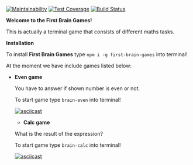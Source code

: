 [![Maintainability](https://api.codeclimate.com/v1/badges/b1e9bd640f2e55af04eb/maintainability)](https://codeclimate.com/github/Yekku/project-lvl1-s328/maintainability) [![Test Coverage](https://api.codeclimate.com/v1/badges/b1e9bd640f2e55af04eb/test_coverage)](https://codeclimate.com/github/Yekku/project-lvl1-s328/test_coverage) [![Build Status](https://travis-ci.org/Yekku/project-lvl1-s328.svg?branch=master)](https://travis-ci.org/Yekku/project-lvl1-s328)

**Welcome to the First Brain Games!**

This is actually a terminal game that consists of different maths tasks. 

**Installation**

To install **First Brain Games** type ```npm i -g first-brain-games``` into terminal!

At the moment we have include games listed below:

- **Even game**

  You have to answer if shown number is even or not.

  To start game type ```brain-even``` into terminal!

  [![asciicast](https://asciinema.org/a/qtzuXirD7yFfUMd2jlKDJ59tB.png)](https://asciinema.org/a/qtzuXirD7yFfUMd2jlKDJ59tB)

  - **Calc game**

  What is the result of the expression?

  To start game type ```brain-calc``` into terminal!

  [![asciicast](https://asciinema.org/a/sssPi4viHHdARkqLc4MZzPsOx.png)](https://asciinema.org/a/sssPi4viHHdARkqLc4MZzPsOx)